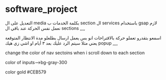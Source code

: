 # software_project
التعديل على ال media بكلمة الخدمات ب section  ال services باستخدام gsap لازم نعمل نفس الحركة عند باقي ال sections  ,,,,
 
اسمعو بتقدرو تعملو حركة بالاقتراحات انو بس يعمل ارسال يطلعلو مدة الانتظار المتوقعة يعني مثلا سيتم الرد عليك بعد ٣ أيام او اشي زي هيك popup ,,,,

change the color of nav sectoins when i scroll down to each section 

color of inputs-->bg-gray-300 

color gold #CEB579 
